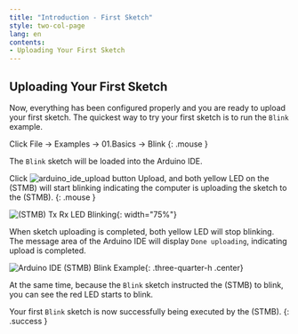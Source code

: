 ```yaml
---
title: "Introduction - First Sketch"
style: two-col-page
lang: en
contents:
- Uploading Your First Sketch
---
```


## Uploading Your First Sketch

Now, everything has been configured properly and you are ready to upload your first sketch. The quickest way to try your first sketch is to run the `Blink` example. 

Click File -> Examples -> 01.Basics -> Blink
{: .mouse }

The `Blink` sketch will be loaded into the Arduino IDE.

Click ![arduino_ide_upload button](img/arduino_ide_upload_icon.svg) Upload, and both yellow LED on the (STMB) will start blinking indicating the computer is uploading the sketch to the (STMB).
{: .mouse }

![(STMB) Tx Rx LED Blinking](img/stemtera_tx_rx_blink.svg){: width="75%"}

When sketch uploading is completed, both yellow LED will stop blinking. The message area of the Arduino IDE will display `Done uploading`, indicating upload is completed.

![Arduino IDE (STMB) Blink Example](img/arduino_ide_blink.svg){: .three-quarter-h .center}

At the same time, because the `Blink` sketch instructed the (STMB) to blink, you can see the red LED starts to blink.

Your first `Blink` sketch is now successfully being executed by the (STMB).
{: .success }

